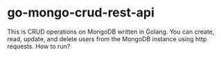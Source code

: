 # go-mongo-crud-rest-api
This is CRUD operations on MongoDB written in Golang. You can create, read, update, and delete users from the MongoDB instance using http requests.  How to run?
